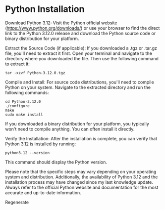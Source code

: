 # Python Installation

Download Python 3.12:
Visit the Python official website (https://www.python.org/downloads/) or use your browser to find the direct link to the Python 3.12.0 release and download the Python source code or binary distribution for your platform.

Extract the Source Code (if applicable):
If you downloaded a .tgz or .tar.gz file, you'll need to extract it first. Open your terminal and navigate to the directory where you downloaded the file. Then use the following command to extract it:

```
tar -xzvf Python-3.12.0.tgz
```

Compile and Install:
For source code distributions, you'll need to compile Python on your system. Navigate to the extracted directory and run the following commands:

```
cd Python-3.12.0
./configure
make
sudo make install
```

If you downloaded a binary distribution for your platform, you typically won't need to compile anything. You can often install it directly.

Verify the Installation:
After the installation is complete, you can verify that Python 3.12 is installed by running:

```
python3.12 --version
```

This command should display the Python version.

Please note that the specific steps may vary depending on your operating system and distribution. Additionally, the availability of Python 3.12 and the installation process may have changed since my last knowledge update. Always refer to the official Python website and documentation for the most accurate and up-to-date information.





Regenerate
